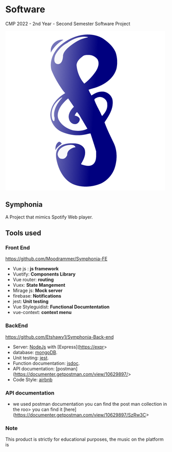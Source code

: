 # Software

CMP 2022 - 2nd Year - Second Semester Software Project

![logo](./Symphonia-Back-end/assets/icons/TheLogo.png)

## Symphonia

A Project that mimics Spotify Web player.

## Tools used

### Front End

<https://github.com/Moodrammer/Symphonia-FE>

- Vue js : **js framework**
- Vuetify: **Components Library**
- Vue router: **routing**
- Vuex: **State Mangement**
- Mirage js: **Mock server**
- firebase: **Notifications**
- jest: **Unit testing**
- Vue Styleguidist: **Functional Documtentation**
- vue-context: **context menu**

### BackEnd

<https://github.com/Etshawy1/Symphonia-Back-end>

- Server: [NodeJs](https://nodejs.org/en/download/) with [Express](<https://expr>>
- database: [mongoDB](https://www.mongodb.com/).
- Unit testing: [jest](https://jestjs.io/).
- Function documentation: [jsdoc](https://jsdoc.app/).
- API documentation: [postman](<https://documenter.getpostman.com/view/10629897/>>
- Code Style: [airbnb](https://github.com/airbnb/javascript)

### API documentation

- we used postman documentation you can find the post man collection in the roo>
  you can find it [here](<https://documenter.getpostman.com/view/10629897/SzRw3C>>

### Note

This product is strictly for educational purposes, the music on the platform is
